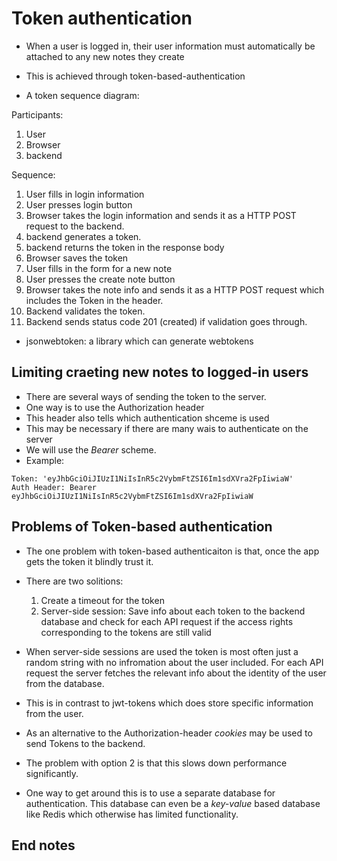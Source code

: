 # Token authentication
- When a user is logged in, their user information must automatically be attached to any new notes they create
- This is achieved through token-based-authentication

- A token sequence diagram:

Participants:
  1. User
  2. Browser
  3. backend

Sequence:
  1. User fills in login information
  2. User presses login button
  3. Browser takes the login information and sends it as a HTTP POST request to the backend.
  4. backend generates a token.
  5. backend returns the token in the response body
  6. Browser saves the token
  7. User fills in the form for a new note
  8. User presses the create note button
  9. Browser takes the note info and sends it as a HTTP POST request which includes the Token in the header.
  10. Backend validates the token.
  11. Backend sends status code 201 (created) if validation goes through.

- jsonwebtoken: a library which can generate webtokens

## Limiting craeting new notes to logged-in users
- There are several ways of sending the token to the server.
- One way is to use the Authorization header
- This header also tells which authentication shceme is used
- This may be necessary if there are many wais to authenticate on the server
- We will use the *Bearer* scheme.
- Example:
```
Token: 'eyJhbGciOiJIUzI1NiIsInR5c2VybmFtZSI6Im1sdXVra2FpIiwiaW'
Auth Header: Bearer eyJhbGciOiJIUzI1NiIsInR5c2VybmFtZSI6Im1sdXVra2FpIiwiaW
```

## Problems of Token-based authentication
- The one problem with token-based authenticaiton is that, once the app gets the token it blindly trust it.
- There are two solitions:
  1. Create a timeout for the token
  2. Server-side session: Save info about each token to the backend database and check for each API request if the access rights corresponding to the tokens are still valid

- When server-side sessions are used the token is most often just a random string with no infromation about the user included. For each API request the server fetches the relevant info about the identity of the user from the database.
- This is in contrast to jwt-tokens which does store specific information from the user.
- As an alternative to the Authorization-header *cookies* may be used to send Tokens to the backend.
- The problem with option 2 is that this slows down performance significantly.
- One way to get around this is to use a separate database for authentication. This database can even be a *key-value* based database like Redis which otherwise has limited functionality.

## End notes
